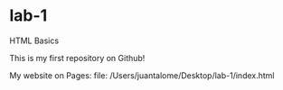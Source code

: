 # lab-1

HTML Basics 

This is my first repository on Github!

My website on Pages: file:     /Users/juantalome/Desktop/lab-1/index.html
